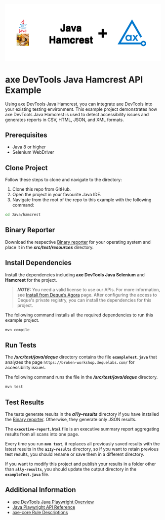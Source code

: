 ![logo](./docs/logo-java-hamcrest.png)

# axe DevTools Java Hamcrest API Example

Using axe DevTools Java Hamcrest, you can integrate axe DevTools into your existing testing environment. This example project demonstrates how axe DevTools Java Hamcrest is used to detect accessibility issues and generates reports in CSV, HTML, JSON, and XML formats.

## Prerequisites

- Java 8 or higher
- Selenium WebDriver

## Clone Project

Follow these steps to clone and navigate to the directory:
1. Clone this repo from GitHub.
2. Open the project in your favourite Java IDE.
3. Navigate from the root of the repo to this example with the following command:

```sh
cd Java/hamcrest
```

## Binary Reporter

Download the respective [Binary reporter](https://docs.deque.com/devtools-html/4.0.0/en/downloads#binary-reporter) for your operating system and place it in the **_src/test/resources_** directory.

## Install Dependencies

Install the dependencies including **axe DevTools Java Selenium** and **Hamcrest** for the project.

> **_NOTE:_**
>You need a valid license to use our APIs. For more information, see [Install from Deque’s Agora](https://docs.deque.com/devtools-html/4.0.0/en/java-install-agora) page. After configuring the access to Deque's private registry, you can install the dependencies for this project.

The following command installs all the required dependencies to run this example project.

```sh
mvn compile
```

## Run Tests

The **_/src/test/java/deque_** directory contains the file **`exampleTest.java`** that analyzes the page `https://broken-workshop.dequelabs.com/` for accessibility issues.

The following command runs the file in the **_/src/test/java/deque_** directory.

```sh
mvn test
```

## Test Results

The tests generate results in the **_a11y-results_** directory if you have installed the [Binary reporter](https://docs.deque.com/devtools-html/4.0.0/en/downloads#binary-reporter). Otherwise, they generate only JSON results.

The **`executive-report.html`** file is an executive summary report aggregating results from all scans into one page.

Every time you run **`mvn test`**, it replaces all previously saved results with the latest results in the **`a11y-results`** directory, so if you want to retain previous test results, you should rename or save them in a different directory. 

If you want to modify this project and publish your results in a folder other than **`ally-results`**, you should update the output directory in the **`exampleTest.java`** file. 

## Additional Information

- [axe DevTools Java Playwright Overview](https://docs.deque.com/devtools-html/4.0.0/en/java-test-hamcrest)
- [Java Playwright API Reference](https://docs.deque.com/devtools-html/4.0.0/en/java-api-hamcrest)
- [axe-core Rule Descriptions](https://github.com/dequelabs/axe-core/blob/master/doc/rule-descriptions.md)
